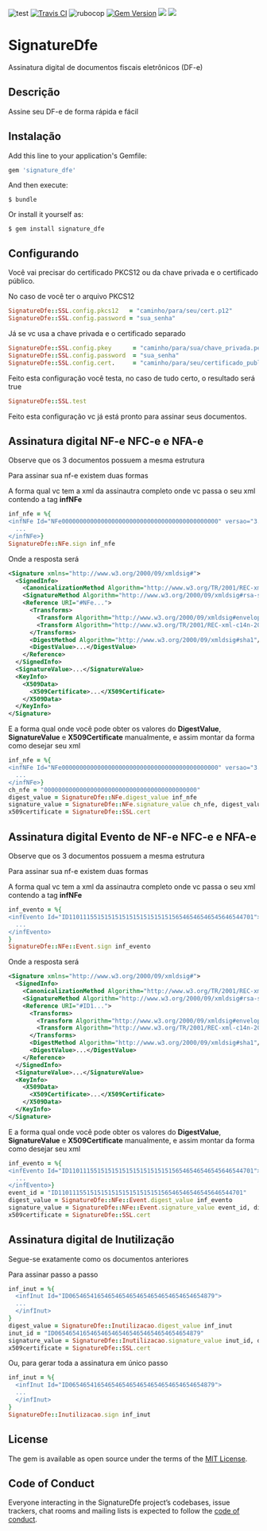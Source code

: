 ![test](https://github.com/thiaguerd/signature_dfe/workflows/Rails%20Unit%20Tests/badge.svg)
[![Travis CI](https://travis-ci.org/thiaguerd/signature_dfe.svg?branch=master)](https://travis-ci.org/thiaguerd/signature_dfe)
![rubocop](https://github.com/thiaguerd/signature_dfe/workflows/Rubocop/badge.svg)
[![Gem Version](https://badge.fury.io/rb/signature_dfe.svg)](https://rubygems.org/gems/signature_dfe)
![](https://ruby-gem-downloads-badge.herokuapp.com/signature_dfe?metric=true)
![](https://ruby-gem-downloads-badge.herokuapp.com/signature_dfe?type=total)

# SignatureDfe

 Assinatura digital de documentos fiscais eletrônicos (DF-e)


## Descrição

Assine seu DF-e de forma rápida e fácil

## Instalação

Add this line to your application's Gemfile:

```ruby
gem 'signature_dfe'
```

And then execute:

    $ bundle

Or install it yourself as:

    $ gem install signature_dfe

## Configurando

Você vai precisar do certificado PKCS12 ou da chave privada e o certificado público.

No caso de você ter o arquivo PKCS12

```ruby
SignatureDfe::SSL.config.pkcs12   = "caminho/para/seu/cert.p12"
SignatureDfe::SSL.config.password = "sua_senha"
```

Já se vc usa a chave privada e o certificado separado

```ruby
SignatureDfe::SSL.config.pkey      = "caminho/para/sua/chave_privada.pem"
SignatureDfe::SSL.config.password  = "sua_senha"
SignatureDfe::SSL.config.cert.     = "caminho/para/seu/certificado_publico.pem"
```

Feito esta configuração você testa, no caso de tudo certo, o resultado será true

```ruby
SignatureDfe::SSL.test
```

Feito esta configuração vc já está pronto para assinar seus documentos.

## Assinatura digital NF-e NFC-e e NFA-e 

Observe que os 3 documentos possuem a mesma estrutura

Para assinar sua nf-e existem duas formas

A forma qual vc tem a xml da assinautra completo onde vc passa o seu xml contendo a tag <b>infNFe</b>

```ruby
inf_nfe = %{
<infNFe Id="NFe00000000000000000000000000000000000000000000" versao="3.10">
  ...
</infNFe>}
SignatureDfe::NFe.sign inf_nfe
```

Onde a resposta será

```xml
<Signature xmlns="http://www.w3.org/2000/09/xmldsig#">
  <SignedInfo>
    <CanonicalizationMethod Algorithm="http://www.w3.org/TR/2001/REC-xml-c14n-20010315"/>
    <SignatureMethod Algorithm="http://www.w3.org/2000/09/xmldsig#rsa-sha1"/>
    <Reference URI="#NFe...">
      <Transforms>
        <Transform Algorithm="http://www.w3.org/2000/09/xmldsig#enveloped-signature"/>
        <Transform Algorithm="http://www.w3.org/TR/2001/REC-xml-c14n-20010315"/>
      </Transforms>
      <DigestMethod Algorithm="http://www.w3.org/2000/09/xmldsig#sha1"/>
      <DigestValue>...</DigestValue>
    </Reference>
  </SignedInfo>
  <SignatureValue>...</SignatureValue>
  <KeyInfo>
    <X509Data>
      <X509Certificate>...</X509Certificate>
    </X509Data>
  </KeyInfo>
</Signature>
```

E a forma qual onde você pode obter os valores do <b>DigestValue</b>, <b>SignatureValue</b> e <b>X509Certificate</b> manualmente, e assim montar da forma como desejar seu xml

```ruby
inf_nfe = %{
<infNFe Id="NFe00000000000000000000000000000000000000000000" versao="3.10">
  ...
</infNFe>}
ch_nfe = "0000000000000000000000000000000000000000000"
digest_value = SignatureDfe::NFe.digest_value inf_nfe
signature_value = SignatureDfe::NFe.signature_value ch_nfe, digest_value
x509certificate = SignatureDfe::SSL.cert
```

## Assinatura digital Evento de NF-e NFC-e e NFA-e 

Observe que os 3 documentos possuem a mesma estrutura

Para assinar sua nf-e existem duas formas

A forma qual vc tem a xml da assinautra completo onde vc passa o seu xml contendo a tag <b>infNFe</b>

```ruby
inf_evento = %{
<infEvento Id="ID1101115515151515151515151515156546546546545646544701">
  ...
</infEvento>
}
SignatureDfe::NFe::Event.sign inf_evento
```

Onde a resposta será

```xml
<Signature xmlns="http://www.w3.org/2000/09/xmldsig#">
  <SignedInfo>
    <CanonicalizationMethod Algorithm="http://www.w3.org/TR/2001/REC-xml-c14n-20010315"/>
    <SignatureMethod Algorithm="http://www.w3.org/2000/09/xmldsig#rsa-sha1"/>
    <Reference URI="#ID1...">
      <Transforms>
        <Transform Algorithm="http://www.w3.org/2000/09/xmldsig#enveloped-signature"/>
        <Transform Algorithm="http://www.w3.org/TR/2001/REC-xml-c14n-20010315"/>
      </Transforms>
      <DigestMethod Algorithm="http://www.w3.org/2000/09/xmldsig#sha1"/>
      <DigestValue>...</DigestValue>
    </Reference>
  </SignedInfo>
  <SignatureValue>...</SignatureValue>
  <KeyInfo>
    <X509Data>
      <X509Certificate>...</X509Certificate>
    </X509Data>
  </KeyInfo>
</Signature>
```

E a forma qual onde você pode obter os valores do <b>DigestValue</b>, <b>SignatureValue</b> e <b>X509Certificate</b> manualmente, e assim montar da forma como desejar seu xml

```ruby
inf_evento = %{
<infEvento Id="ID1101115515151515151515151515156546546546545646544701">
  ...
</infEvento>}
event_id = "ID1101115515151515151515151515156546546546545646544701"
digest_value = SignatureDfe::NFe::Event.digest_value inf_evento
signature_value = SignatureDfe::NFe::Event.signature_value event_id, digest_value
x509certificate = SignatureDfe::SSL.cert
```

## Assinatura digital de Inutilização

Segue-se exatamente como os documentos anteriores

Para assinar passo a passo

```ruby
inf_inut = %{
  <infInut Id="ID06546541654654654654654654654654654654879">
  ...
  </infInut>
}
digest_value = SignatureDfe::Inutilizacao.digest_value inf_inut
inut_id = "ID06546541654654654654654654654654654654879"
signature_value = SignatureDfe::Inutilizacao.signature_value inut_id, digest_value
x509certificate = SignatureDfe::SSL.cert
```

Ou, para gerar toda a assinatura em único passo

```ruby
inf_inut = %{
  <infInut Id="ID06546541654654654654654654654654654654879">
  ...
  </infInut>
}
SignatureDfe::Inutilizacao.sign inf_inut
```



## License

The gem is available as open source under the terms of the [MIT License](https://opensource.org/licenses/MIT).

## Code of Conduct

Everyone interacting in the SignatureDfe project’s codebases, issue trackers, chat rooms and mailing lists is expected to follow the [code of conduct](https://github.com/[USERNAME]/signature_dfe/blob/master/CODE_OF_CONDUCT.md).

